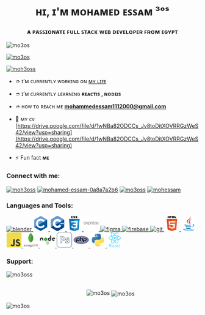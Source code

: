 <h1 align="center">ʜɪ, ɪ'ᴍ ᴍᴏʜᴀᴍᴇᴅ ᴇꜱꜱᴀᴍ ³ᵒˢ</h1>
<h3 align="center">ᴀ ᴘᴀꜱꜱɪᴏɴᴀᴛᴇ ꜰᴜʟʟ ꜱᴛᴀᴄᴋ ᴡᴇʙ ᴅᴇᴠᴇʟᴏᴘᴇʀ ꜰʀᴏᴍ ᴇɢʏᴘᴛ</h3>

<p align="left"> <img src="https://komarev.com/ghpvc/?username=mo3os&label=Profile%20views&color=0e75b6&style=flat" alt="mo3os" /> </p>

<p align="left"> <a href="https://github.com/ryo-ma/github-profile-trophy"><img src="https://github-profile-trophy.vercel.app/?username=mo3os" alt="mo3os" /></a> </p>

<p align="left"> <a href="https://twitter.com/moh3oss" target="blank"><img src="https://img.shields.io/twitter/follow/moh3oss?logo=twitter&style=for-the-badge" alt="moh3oss" /></a> </p>

- ➮ ɪ’ᴍ ᴄᴜʀʀᴇɴᴛʟʏ ᴡᴏʀᴋɪɴɢ ᴏɴ [ᴍʏ ʟɪꜰᴇ](https://media1.tenor.com/m/_tkXPwSwlAEAAAAC/life-barrel.gif)

- ➮ ɪ’ᴍ ᴄᴜʀʀᴇɴᴛʟʏ ʟᴇᴀʀɴɪɴɢ **ʀᴇᴀᴄᴛᴊꜱ , ɴᴏᴅᴇᴊꜱ**

- ➮ ʜᴏᴡ ᴛᴏ ʀᴇᴀᴄʜ ᴍᴇ **mohammedessam1112000@gmail.com**

- 📄 ᴍʏ ᴄᴠ [https://drive.google.com/file/d/1wNBa82ODCCs_Jv8toDitXOVRRGzWeS42/view?usp=sharing](https://drive.google.com/file/d/1wNBa82ODCCs_Jv8toDitXOVRRGzWeS42/view?usp=sharing)

- ⚡ Fun fact **ᴍᴇ**

<h3 align="left">Connect with me:</h3>
<p align="left">
<a href="https://twitter.com/moh3oss" target="blank"><img align="center" src="https://raw.githubusercontent.com/rahuldkjain/github-profile-readme-generator/master/src/images/icons/Social/twitter.svg" alt="moh3oss" height="30" width="40" /></a>
<a href="https://linkedin.com/in/mohamed-essam-0a8a7a2b6" target="blank"><img align="center" src="https://raw.githubusercontent.com/rahuldkjain/github-profile-readme-generator/master/src/images/icons/Social/linked-in-alt.svg" alt="mohamed-essam-0a8a7a2b6" height="30" width="40" /></a>
<a href="https://www.youtube.com/c/mo3oss" target="blank"><img align="center" src="https://raw.githubusercontent.com/rahuldkjain/github-profile-readme-generator/master/src/images/icons/Social/youtube.svg" alt="mo3oss" height="30" width="40" /></a>
<a href="https://codeforces.com/profile/mohessam" target="blank"><img align="center" src="https://raw.githubusercontent.com/rahuldkjain/github-profile-readme-generator/master/src/images/icons/Social/codeforces.svg" alt="mohessam" height="30" width="40" /></a>
</p>

<h3 align="left">Languages and Tools:</h3>
<p align="left"> <a href="https://www.blender.org/" target="_blank" rel="noreferrer"> <img src="https://download.blender.org/branding/community/blender_community_badge_white.svg" alt="blender" width="40" height="40"/> </a> <a href="https://www.cprogramming.com/" target="_blank" rel="noreferrer"> <img src="https://raw.githubusercontent.com/devicons/devicon/master/icons/c/c-original.svg" alt="c" width="40" height="40"/> </a> <a href="https://www.w3schools.com/cpp/" target="_blank" rel="noreferrer"> <img src="https://raw.githubusercontent.com/devicons/devicon/master/icons/cplusplus/cplusplus-original.svg" alt="cplusplus" width="40" height="40"/> </a> <a href="https://www.w3schools.com/css/" target="_blank" rel="noreferrer"> <img src="https://raw.githubusercontent.com/devicons/devicon/master/icons/css3/css3-original-wordmark.svg" alt="css3" width="40" height="40"/> </a> <a href="https://expressjs.com" target="_blank" rel="noreferrer"> <img src="https://raw.githubusercontent.com/devicons/devicon/master/icons/express/express-original-wordmark.svg" alt="express" width="40" height="40"/> </a> <a href="https://www.figma.com/" target="_blank" rel="noreferrer"> <img src="https://www.vectorlogo.zone/logos/figma/figma-icon.svg" alt="figma" width="40" height="40"/> </a> <a href="https://firebase.google.com/" target="_blank" rel="noreferrer"> <img src="https://www.vectorlogo.zone/logos/firebase/firebase-icon.svg" alt="firebase" width="40" height="40"/> </a> <a href="https://git-scm.com/" target="_blank" rel="noreferrer"> <img src="https://www.vectorlogo.zone/logos/git-scm/git-scm-icon.svg" alt="git" width="40" height="40"/> </a> <a href="https://www.w3.org/html/" target="_blank" rel="noreferrer"> <img src="https://raw.githubusercontent.com/devicons/devicon/master/icons/html5/html5-original-wordmark.svg" alt="html5" width="40" height="40"/> </a> <a href="https://www.java.com" target="_blank" rel="noreferrer"> <img src="https://raw.githubusercontent.com/devicons/devicon/master/icons/java/java-original.svg" alt="java" width="40" height="40"/> </a> <a href="https://developer.mozilla.org/en-US/docs/Web/JavaScript" target="_blank" rel="noreferrer"> <img src="https://raw.githubusercontent.com/devicons/devicon/master/icons/javascript/javascript-original.svg" alt="javascript" width="40" height="40"/> </a> <a href="https://www.mongodb.com/" target="_blank" rel="noreferrer"> <img src="https://raw.githubusercontent.com/devicons/devicon/master/icons/mongodb/mongodb-original-wordmark.svg" alt="mongodb" width="40" height="40"/> </a> <a href="https://nodejs.org" target="_blank" rel="noreferrer"> <img src="https://raw.githubusercontent.com/devicons/devicon/master/icons/nodejs/nodejs-original-wordmark.svg" alt="nodejs" width="40" height="40"/> </a> <a href="https://www.photoshop.com/en" target="_blank" rel="noreferrer"> <img src="https://raw.githubusercontent.com/devicons/devicon/master/icons/photoshop/photoshop-line.svg" alt="photoshop" width="40" height="40"/> </a> <a href="https://www.php.net" target="_blank" rel="noreferrer"> <img src="https://raw.githubusercontent.com/devicons/devicon/master/icons/php/php-original.svg" alt="php" width="40" height="40"/> </a> <a href="https://www.python.org" target="_blank" rel="noreferrer"> <img src="https://raw.githubusercontent.com/devicons/devicon/master/icons/python/python-original.svg" alt="python" width="40" height="40"/> </a> <a href="https://reactjs.org/" target="_blank" rel="noreferrer"> <img src="https://raw.githubusercontent.com/devicons/devicon/master/icons/react/react-original-wordmark.svg" alt="react" width="40" height="40"/> </a> </p>

<h3 align="left">Support:</h3>
<p><a href="https://www.buymeacoffee.com/mo3oss"> <img align="left" src="https://cdn.buymeacoffee.com/buttons/v2/default-yellow.png" height="50" width="210" alt="mo3oss" /></a></p><br><br>

<p><img align="left" src="https://github-readme-stats.vercel.app/api/top-langs?username=mo3os&show_icons=true&locale=en&layout=compact" alt="mo3os" /></p>

<p>&nbsp;<img align="center" src="https://github-readme-stats.vercel.app/api?username=mo3os&show_icons=true&locale=en" alt="mo3os" /></p>

<p><img align="center" src="https://github-readme-streak-stats.herokuapp.com/?user=mo3os&" alt="mo3os" /></p>
